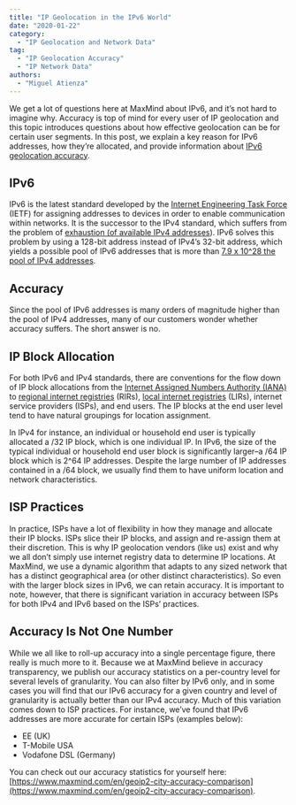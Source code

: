 ```yaml
---
title: "IP Geolocation in the IPv6 World"
date: "2020-01-22"
category:
  - "IP Geolocation and Network Data"
tag:
  - "IP Geolocation Accuracy"
  - "IP Network Data"
authors:
  - "Miguel Atienza"
---
```


We get a lot of questions here at MaxMind about IPv6, and it’s not hard to
imagine why. Accuracy is top of mind for every user of IP geolocation and this
topic introduces questions about how effective geolocation can be for certain
user segments. In this post, we explain a key reason for IPv6 addresses, how
they’re allocated, and provide information about [IPv6 geolocation
accuracy](https://www.maxmind.com/en/geoip2-city-accuracy-comparison).

## IPv6

IPv6 is the latest standard developed by the [Internet Engineering Task
Force](https://en.wikipedia.org/wiki/Internet_Engineering_Task_Force) (IETF) for
assigning addresses to devices in order to enable communication within networks.
It is the successor to the IPv4 standard, which suffers from the problem of
[exhaustion (of available IPv4
addresses](https://www.ripe.net/manage-ips-and-asns/ipv4/ipv4-run-out)). IPv6
solves this problem by using a 128-bit address instead of IPv4’s 32-bit address,
which yields a possible pool of IPv6 addresses that is more than [7.9 x 10^28
the pool of IPv4 addresses](https://en.wikipedia.org/wiki/IPv6).

## Accuracy

Since the pool of IPv6 addresses is many orders of magnitude higher than the
pool of IPv4 addresses, many of our customers wonder whether accuracy suffers.
The short answer is no.

## IP Block Allocation

For both IPv6 and IPv4 standards, there are conventions for the flow down of IP
block allocations from the [Internet Assigned Numbers Authority
(IANA)](https://www.iana.org/numbers) to [regional internet
registries](https://en.wikipedia.org/wiki/Regional_Internet_registry) (RIRs),
[local internet
registries](https://en.wikipedia.org/wiki/Regional_Internet_registry#Local_Internet_registry)
(LIRs), internet service providers (ISPs), and end users. The IP blocks at the
end user level tend to have natural groupings for location assignment.

In IPv4 for instance, an individual or household end user is typically allocated
a /32 IP block, which is one individual IP. In IPv6, the size of the typical
individual or household end user block is significantly larger–a /64 IP block
which is 2^64 IP addresses. Despite the large number of IP addresses contained
in a /64 block, we usually find them to have uniform location and network
characteristics.

## ISP Practices

In practice, ISPs have a lot of flexibility in how they manage and allocate
their IP blocks. ISPs slice their IP blocks, and assign and re-assign them at
their discretion. This is why IP geolocation vendors (like us) exist and why we
all don’t simply use internet registry data to determine IP locations. At
MaxMind, we use a dynamic algorithm that adapts to any sized network that has a
distinct geographical area (or other distinct characteristics). So even with the
larger block sizes in IPv6, we can retain accuracy. It is important to note,
however, that there is significant variation in accuracy between ISPs for both
IPv4 and IPv6 based on the ISPs’ practices.

## Accuracy Is Not One Number

While we all like to roll-up accuracy into a single percentage figure, there
really is much more to it. Because we at MaxMind believe in accuracy
transparency, we publish our accuracy statistics on a per-country level for
several levels of granularity. You can also filter by IPv6 only, and in some
cases you will find that our IPv6 accuracy for a given country and level of
granularity is actually better than our IPv4 accuracy. Much of this variation
comes down to ISP practices. For instance, we’ve found that IPv6 addresses are
more accurate for certain ISPs (examples below):

- EE (UK)
- T-Mobile USA
- Vodafone DSL (Germany)

You can check out our accuracy statistics for yourself here:
[https://www.maxmind.com/en/geoip2-city-accuracy-comparison](https://www.maxmind.com/en/geoip2-city-accuracy-comparison).

